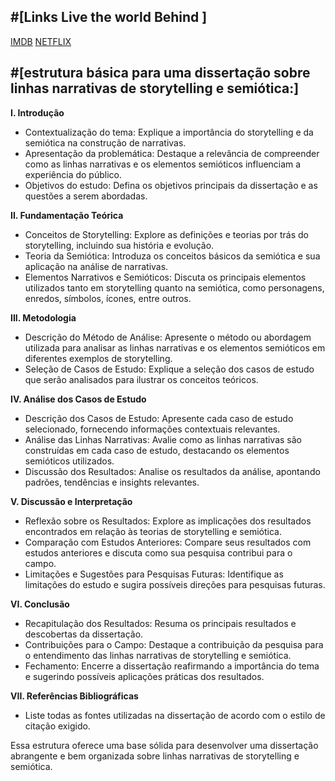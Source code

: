 
#[Links Live the world Behind ]
--
[IMDB](https://www.imdb.com/title/tt12747748/?ref_=vp_close)
[NETFLIX](https://www.netflix.com/br-en/title/81314956)

#[estrutura básica para uma dissertação sobre linhas narrativas de storytelling e semiótica:]
--
**I. Introdução**
   - Contextualização do tema: Explique a importância do storytelling e da semiótica na construção de narrativas.
   - Apresentação da problemática: Destaque a relevância de compreender como as linhas narrativas e os elementos semióticos influenciam a experiência do público.
   - Objetivos do estudo: Defina os objetivos principais da dissertação e as questões a serem abordadas.

**II. Fundamentação Teórica**
   - Conceitos de Storytelling: Explore as definições e teorias por trás do storytelling, incluindo sua história e evolução.
   - Teoria da Semiótica: Introduza os conceitos básicos da semiótica e sua aplicação na análise de narrativas.
   - Elementos Narrativos e Semióticos: Discuta os principais elementos utilizados tanto em storytelling quanto na semiótica, como personagens, enredos, símbolos, ícones, entre outros.

**III. Metodologia**
   - Descrição do Método de Análise: Apresente o método ou abordagem utilizada para analisar as linhas narrativas e os elementos semióticos em diferentes exemplos de storytelling.
   - Seleção de Casos de Estudo: Explique a seleção dos casos de estudo que serão analisados para ilustrar os conceitos teóricos.

**IV. Análise dos Casos de Estudo**
   - Descrição dos Casos de Estudo: Apresente cada caso de estudo selecionado, fornecendo informações contextuais relevantes.
   - Análise das Linhas Narrativas: Avalie como as linhas narrativas são construídas em cada caso de estudo, destacando os elementos semióticos utilizados.
   - Discussão dos Resultados: Analise os resultados da análise, apontando padrões, tendências e insights relevantes.

**V. Discussão e Interpretação**
   - Reflexão sobre os Resultados: Explore as implicações dos resultados encontrados em relação às teorias de storytelling e semiótica.
   - Comparação com Estudos Anteriores: Compare seus resultados com estudos anteriores e discuta como sua pesquisa contribui para o campo.
   - Limitações e Sugestões para Pesquisas Futuras: Identifique as limitações do estudo e sugira possíveis direções para pesquisas futuras.

**VI. Conclusão**
   - Recapitulação dos Resultados: Resuma os principais resultados e descobertas da dissertação.
   - Contribuições para o Campo: Destaque a contribuição da pesquisa para o entendimento das linhas narrativas de storytelling e semiótica.
   - Fechamento: Encerre a dissertação reafirmando a importância do tema e sugerindo possíveis aplicações práticas dos resultados.

**VII. Referências Bibliográficas**
   - Liste todas as fontes utilizadas na dissertação de acordo com o estilo de citação exigido.

Essa estrutura oferece uma base sólida para desenvolver uma dissertação abrangente e bem organizada sobre linhas narrativas de storytelling e semiótica.
